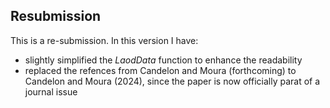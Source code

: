 ## Resubmission
This is a re-submission. In this version I have:


* slightly simplified the *LaodData* function to enhance the readability
* replaced the refences from Candelon and Moura (forthcoming) to Candelon and Moura (2024), since the paper is now officially parat of a journal issue
